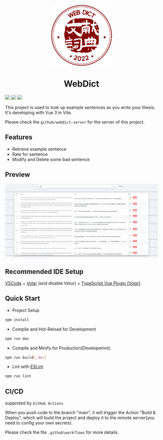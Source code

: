 <div align="center">
  <img src="./img/logo.png" alt="" style="width: 200px;height: 200px;">
  <h1>WebDict</h1>
</div>

![](https://img.shields.io/badge/vue-3-brightgreen) ![](https://img.shields.io/badge/-elementUI-blue) ![](https://img.shields.io/badge/-CI/CD-red)


This project is used to look up example sentences as you write your thesis. It's developing with Vue 3 in Vite.

Please check the `github/webdict-server` for the server of this project.

## Features

- Retrieve example sentence
- Rate for sentence
- Modify and Delete some bad sentence

## Preview

![Preview](./img/preview.png)

## Recommended IDE Setup

[VSCode](https://code.visualstudio.com/) + [Volar](https://marketplace.visualstudio.com/items?itemName=Vue.volar) (and disable Vetur) + [TypeScript Vue Plugin (Volar)](https://marketplace.visualstudio.com/items?itemName=Vue.vscode-typescript-vue-plugin).

## Quick Start

- Project Setup

```sh
npm install
```

- Compile and Hot-Reload for Development

```sh
npm run dev
```

- Compile and Minify for Production(Developemnt)

```sh
npm run build[_dev]
```

- Lint with [ESLint](https://eslint.org/)

```sh
npm run lint
```

## CI/CD
supproted by `GitHub Actions`

When you push code to the branch "main", it will trigger the Action "Build & Deploy", which will build the project and deploy it to the remote server(you need to config your own secrets).

Please check the file `.github\workflows` for more details.

